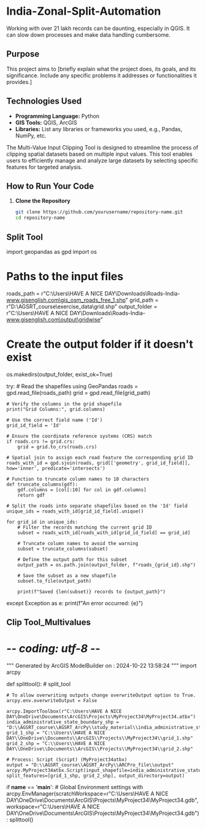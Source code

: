 # India-Zonal-Split-Automation
Working with over 21 lakh records can be daunting, especially in QGIS. It can slow down processes and make data handling cumbersome.
## Purpose
This project aims to [briefly explain what the project does, its goals, and its significance. Include any specific problems it addresses or functionalities it provides.]

## Technologies Used
- **Programming Language:** Python
- **GIS Tools:** QGIS, ArcGIS
- **Libraries:** List any libraries or frameworks you used, e.g., Pandas, NumPy, etc.
  
The Multi-Value Input Clipping Tool is designed to streamline the process of clipping spatial datasets based on multiple input values. This tool enables users to efficiently manage and analyze large datasets by selecting specific features for targeted analysis.

## How to Run Your Code
1. **Clone the Repository**
   ```bash
   git clone https://github.com/yourusername/repository-name.git
   cd repository-name
   
## Split Tool

import geopandas as gpd
import os

# Paths to the input files
roads_path = r"C:\Users\HAVE A NICE DAY\Downloads\Roads-India-www.gisenglish.com\gis_osm_roads_free_1.shp"
grid_path = r"D:\AGSRT_course\exercise_data\grid.shp"
output_folder = r"C:\Users\HAVE A NICE DAY\Downloads\Roads-India-www.gisenglish.com\output\gridwise"

# Create the output folder if it doesn't exist
os.makedirs(output_folder, exist_ok=True)

try:
    # Read the shapefiles using GeoPandas
    roads = gpd.read_file(roads_path)
    grid = gpd.read_file(grid_path)

    # Verify the columns in the grid shapefile
    print("Grid Columns:", grid.columns)

    # Use the correct field name ('Id')
    grid_id_field = 'Id'

    # Ensure the coordinate reference systems (CRS) match
    if roads.crs != grid.crs:
        grid = grid.to_crs(roads.crs)

    # Spatial join to assign each road feature the corresponding grid ID
    roads_with_id = gpd.sjoin(roads, grid[['geometry', grid_id_field]], how='inner', predicate='intersects')

    # Function to truncate column names to 10 characters
    def truncate_columns(gdf):
        gdf.columns = [col[:10] for col in gdf.columns]
        return gdf

    # Split the roads into separate shapefiles based on the 'Id' field
    unique_ids = roads_with_id[grid_id_field].unique()

    for grid_id in unique_ids:
        # Filter the records matching the current grid ID
        subset = roads_with_id[roads_with_id[grid_id_field] == grid_id]

        # Truncate column names to avoid the warning
        subset = truncate_columns(subset)

        # Define the output path for this subset
        output_path = os.path.join(output_folder, f"roads_{grid_id}.shp")

        # Save the subset as a new shapefile
        subset.to_file(output_path)

        print(f"Saved {len(subset)} records to {output_path}")

except Exception as e:
    print(f"An error occurred: {e}")
    
  ## Clip Tool_Multivalues

  # -*- coding: utf-8 -*-
"""
Generated by ArcGIS ModelBuilder on : 2024-10-22 13:58:24
"""
import arcpy

def splittool():  # split_tool

    # To allow overwriting outputs change overwriteOutput option to True.
    arcpy.env.overwriteOutput = False

    arcpy.ImportToolbox(r"C:\Users\HAVE A NICE DAY\OneDrive\Documents\ArcGIS\Projects\MyProject34\MyProject34.atbx")
    india_administrative_state_boundary_shp = "D:\\AGSRT_course\\AGSRT_ArcPy\\study_material\\india_administrative_state_boundary\\india_administrative_state_boundary.shp"
    grid_1_shp = "C:\\Users\\HAVE A NICE DAY\\OneDrive\\Documents\\ArcGIS\\Projects\\MyProject34\\grid_1.shp"
    grid_2_shp = "C:\\Users\\HAVE A NICE DAY\\OneDrive\\Documents\\ArcGIS\\Projects\\MyProject34\\grid_2.shp"

    # Process: Script (Script) (MyProject34atbx)
    output = "D:\\AGSRT_course\\AGSRT_ArcPy\\ARCPro_file\\output"
    arcpy.MyProject34atbx.Script(input_shapefile=india_administrative_state_boundary_shp, split_features=[grid_1_shp, grid_2_shp], output_directory=output)

if __name__ == '__main__':
    # Global Environment settings
    with arcpy.EnvManager(scratchWorkspace=r"C:\Users\HAVE A NICE DAY\OneDrive\Documents\ArcGIS\Projects\MyProject34\MyProject34.gdb", workspace=r"C:\Users\HAVE A NICE DAY\OneDrive\Documents\ArcGIS\Projects\MyProject34\MyProject34.gdb"):
        splittool()

